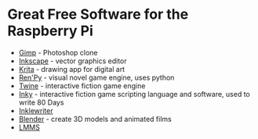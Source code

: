 # Great Free Software for the Raspberry Pi

* [Gimp](https://www.gimp.org/) - Photoshop clone
* [Inkscape](https://inkscape.org/) - vector graphics editor
* [Krita](https://krita.org/en/) - drawing app for digital art
* [Ren'Py](https://www.renpy.org/) - visual novel game engine, uses python
* [Twine](https://twinery.org/) - interactive fiction game engine
* [Inky](https://www.inklestudios.com/ink/) - interactive fiction game scripting language and software, used to write 80 Days
* [Inklewriter](https://www.inklestudios.com/inklewriter/)
* [Blender](https://www.blender.org/) - create 3D models and animated films
* [LMMS](https://lmms.io/)

